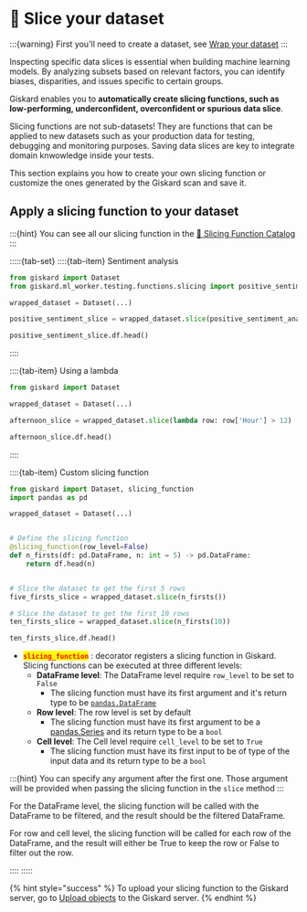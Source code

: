 # 🔪 Slice your dataset

:::{warning}
First you'll need to create a dataset,
see [Wrap your dataset](../wrap_dataset/index.md)
:::

Inspecting specific data slices is essential when building machine learning models. By analyzing subsets based on relevant factors, you can identify biases, disparities, and issues specific to certain groups.

Giskard enables you to **automatically create slicing functions, such as low-performing, underconfident, overconfident or spurious data slice**.

Slicing functions are not sub-datasets! They are functions that can be applied to new datasets such as your production data for testing, debugging and monitoring purposes. Saving data slices are key to integrate domain knwowledge inside your tests. 

This section explains you how to create your own slicing function or customize the ones generated by the Giskard scan and save it.

## Apply a slicing function to your dataset

:::{hint}
You can see all our slicing function in
the [🔪 Slicing Function Catalog](docs/catalogs/slicing-function-catalog/index.rst)
:::

:::::{tab-set}
::::{tab-item} Sentiment analysis

```python
from giskard import Dataset
from giskard.ml_worker.testing.functions.slicing import positive_sentiment_analysis

wrapped_dataset = Dataset(...)

positive_sentiment_slice = wrapped_dataset.slice(positive_sentiment_analysis(column_name='content'))

positive_sentiment_slice.df.head()

```

::::

::::{tab-item} Using a lambda

```python
from giskard import Dataset

wrapped_dataset = Dataset(...)

afternoon_slice = wrapped_dataset.slice(lambda row: row['Hour'] > 12)

afternoon_slice.df.head()

```

::::

::::{tab-item} Custom slicing function

```python
from giskard import Dataset, slicing_function
import pandas as pd

wrapped_dataset = Dataset(...)


# Define the slicing function
@slicing_function(row_level=False)
def n_firsts(df: pd.DataFrame, n: int = 5) -> pd.DataFrame:
    return df.head(n)


# Slice the dataset to get the first 5 rows
five_firsts_slice = wrapped_dataset.slice(n_firsts())

# Slice the dataset to get the first 10 rows
ten_firsts_slice = wrapped_dataset.slice(n_firsts(10))

ten_firsts_slice.df.head()

```

* <mark style="color:red;">**`slicing_function`**</mark> : decorator registers a slicing function in Giskard. Slicing
  functions can be executed at three different levels:
  * **DataFrame level**: The DataFrame level require `row_level` to be set to `False`
    * The slicing function must have its first argument and it's return type to
      be [`pandas.DataFrame`](https://pandas.pydata.org/docs/reference/api/pandas.DataFrame.html)
  * **Row level**: The row level is set by default
    * The slicing function must have its first argument to be
      a [pandas.Series](https://pandas.pydata.org/docs/reference/api/pandas.Series.html) and its return type to be
      a `bool`
  * **Cell level**: The Cell level require `cell_level` to be set to `True`
    * The slicing function must have its first input to be of type of the input data and its return type to be a `bool`

:::{hint}
You can specify any argument after the first one. Those argument will be provided when passing the slicing function in
the `slice` method
:::

For the DataFrame level, the slicing function will be called with the DataFrame to be filtered, and the result should be
the filtered DataFrame.

For row and cell level, the slicing function will be called for each row of the DataFrame, and the result will either be
True to keep the row or False to filter out the row.

::::
:::::

{% hint style="success" %}
To upload your slicing function to the Giskard server, go to [Upload objects](docs/guide/upload/index.md) to the Giskard server.
{% endhint %}
